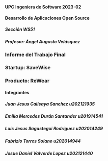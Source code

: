 #### UPC Ingeniera de Software 2023-02
#### Desarrollo de Aplicaciones Open Source
##### Sección WS51
##### Profesor: Ángel Augusto Velásquez

### Informe del Trabajo Final
### Startup: SaveWise
### Producto: ReWear

#### Integrantes
##### Juan Jesus Calisaya Sanchez		u202121935
##### Emilia Mercedes Durán Santander u201914541
##### Luis Jesus Sagastegui Rodriguez		u202014249
##### Fabrizio Torres Solano	u202014944
##### Josue Daniel Valverde Lopez		u202121440